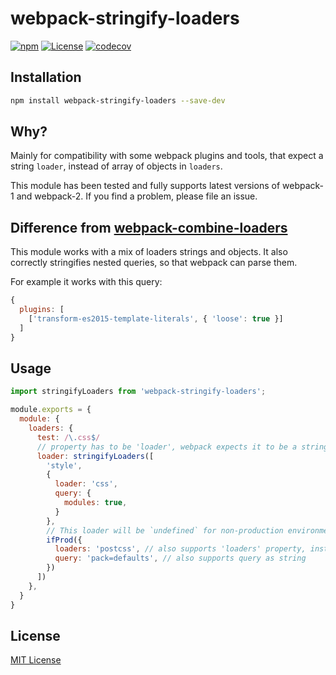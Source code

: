 # webpack-stringify-loaders

[![npm](https://img.shields.io/npm/v/webpack-stringify-loaders.svg?style=flat-square)](https://www.npmjs.com/package/webpack-stringify-loaders)
[![License](https://img.shields.io/npm/l/webpack-stringify-loaders.svg?style=flat-square)](https://github.com/le0nik/webpack-stringify-loaders/blob/master/LICENSE)
[![codecov](https://img.shields.io/codecov/c/github/le0nik/webpack-stringify-loaders.svg?style=flat-square)](https://codecov.io/gh/le0nik/webpack-stringify-loaders)

## Installation

```sh
npm install webpack-stringify-loaders --save-dev
```

## Why?
Mainly for compatibility with some webpack plugins and tools, that expect a string `loader`, instead of array of objects in `loaders`.

This module has been tested and fully supports latest versions of webpack-1 and webpack-2. If you find a problem, please file an issue.

## Difference from [webpack-combine-loaders](https://github.com/jsdf/webpack-combine-loaders)
This module works with a mix of loaders strings and objects.
It also correctly stringifies nested queries, so that webpack can parse them.

For example it works with this query:

```js
{
  plugins: [
    ['transform-es2015-template-literals', { 'loose': true }]
  ]
}
```

## Usage
```js
import stringifyLoaders from 'webpack-stringify-loaders';

module.exports = {
  module: {
    loaders: {
      test: /\.css$/
      // property has to be 'loader', webpack expects it to be a string
      loader: stringifyLoaders([
        'style',
        {
          loader: 'css',
          query: {
            modules: true,
          }
        },
        // This loader will be `undefined` for non-production environment. Don't worry, `stringifyLoaders` will ignore it in that case.
        ifProd({
          loaders: 'postcss', // also supports 'loaders' property, instead of 'loader'
          query: 'pack=defaults', // also supports query as string
        })
      ])
    },
  }
}
```

## License

[MIT License](https://github.com/le0nik/webpack-stringify-loaders/blob/master/LICENSE)

